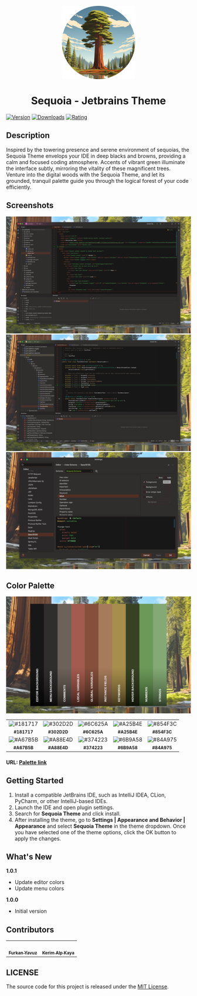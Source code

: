 <p align="center">
   <a href="https://plugins.jetbrains.com/plugin/22826-sequoia-theme">
    <img src="./icon.png" alt="Logo" width=200>
  </a>
</p>

<h1 align="center">
Sequoia - Jetbrains Theme
</h1>

[![Version](https://img.shields.io/jetbrains/plugin/v/22826-sequoia-theme.svg?label=Version&style=for-the-badge&logo=jetbrains)](https://plugins.jetbrains.com/plugin/22826-sequoia-theme)
[![Downloads](https://img.shields.io/jetbrains/plugin/d/22826-sequoia-theme.svg?style=for-the-badge&logo=jetbrains)](https://plugins.jetbrains.com/plugin/22826-sequoia-theme)
[![Rating](https://img.shields.io/jetbrains/plugin/r/rating/22826-sequoia-theme?label=Rating&style=for-the-badge&logo=jetbrains)](https://plugins.jetbrains.com/plugin/22826-sequoia-theme)

## Description

Inspired by the towering presence and serene environment of sequoias, the Sequoia Theme envelops your IDE in deep blacks
and browns, providing a calm and focused coding atmosphere. Accents of vibrant green illuminate the interface subtly,
mirroring the vitality of these magnificent trees. Venture into the digital woods with the Sequoia Theme, and let its
grounded, tranquil palette guide you through the logical forest of your code efficiently.

## Screenshots

<img src="./screenshot-1.png" alt="screenshot">
<img src="./screenshot-2.png" alt="screenshot">
<img src="./screenshot-3.png" alt="screenshot">

## Color Palette

<img src="./color-palette.png" alt="color palette">

<table>
   <tr>
      <td align="center"><img src="https://codigrate.com/util/color/181717.png" alt="#181717"><br/><sub><b>#181717</b></sub><br/></td>
      <td align="center"><img src="https://codigrate.com/util/color/302D2D.png" alt="#302D2D"><br/><sub><b>#302D2D</b></sub><br/></td>
      <td align="center"><img src="https://codigrate.com/util/color/6C625A.png" alt="#6C625A"><br/><sub><b>#6C625A</b></sub><br/></td>
      <td align="center"><img src="https://codigrate.com/util/color/A25B4E.png" alt="#A25B4E"><br/><sub><b>#A25B4E</b></sub><br/></td>
      <td align="center"><img src="https://codigrate.com/util/color/854F3C.png" alt="#854F3C"><br/><sub><b>#854F3C</b></sub><br/></td>
   </tr>
   <tr>
      <td align="center"><img src="https://codigrate.com/util/color/A67B5B.png" alt="#A67B5B"><br/><sub><b>#A67B5B</b></sub><br/></td>
      <td align="center"><img src="https://codigrate.com/util/color/A88E4D.png" alt="#A88E4D"><br/><sub><b>#A88E4D</b></sub><br/></td>
      <td align="center"><img src="https://codigrate.com/util/color/374223.png" alt="#374223"><br/><sub><b>#374223</b></sub><br/></td>
      <td align="center"><img src="https://codigrate.com/util/color/6B9A58.png" alt="#6B9A58"><br/><sub><b>#6B9A58</b></sub><br/></td>
      <td align="center"><img src="https://codigrate.com/util/color/84A975.png" alt="#84A975"><br/><sub><b>#84A975</b></sub><br/></td>
   </tr>
</table>

#### URL: [Palette link](https://coolors.co/c4a44f-a15252-20916f-a67b5b-201919-181717-302d2d-2a2828-272525-73a621)


## Getting Started

1. Install a compatible JetBrains IDE, such as IntelliJ IDEA, CLion, PyCharm, or other IntelliJ-based IDEs.
2. Launch the IDE and open plugin settings.
3. Search for **Sequoia Theme** and click install.
4. After installing the theme, go to **Settings | Appearance and Behavior | Appearance** and select **Sequoia
   Theme** in the theme dropdown. Once you have selected one of the theme options, click the OK button to apply the
   changes.

## What's New

<b>1.0.1</b>
<ul>
    <li>
        Update editor colors
    </li>
    <li>
        Update menu colors
    </li>
</ul>
<b>1.0.0</b>
<ul>
    <li>
        Initial version
    </li>
</ul>

## Contributors

<!-- ALL-CONTRIBUTORS-LIST:START - Do not remove or modify this section -->
<!-- prettier-ignore-start -->
<!-- markdownlint-disable -->
<table>
  <tr>
    <td align="center"><a href="https://github.com/furknyavuz"><img src="https://avatars0.githubusercontent.com/u/2248168?s=460&u=435ef6ade0785a7a135ce56cae751fb3ade1d126&v=4" width="100px;" alt=""/><br /><sub><b>Furkan Yavuz</b></sub></a><br /></td>
    <td align="center"><a href="https://github.com/kerimalp"><img src="https://avatars.githubusercontent.com/u/90132495?v=4" width="100px;" alt=""/><br /><sub><b>Kerim Alp Kaya</b></sub></a><br /></td>
  </tr>
</table>

<!-- markdownlint-enable -->
<!-- prettier-ignore-end -->

<!-- ALL-CONTRIBUTORS-LIST:END -->

## LICENSE

The source code for this project is released under the [MIT License](LICENSE).

